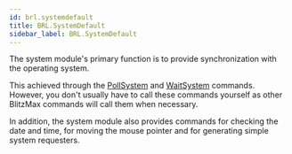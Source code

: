 ```yaml
---
id: brl.systemdefault
title: BRL.SystemDefault
sidebar_label: BRL.SystemDefault
---
```




The system module's primary function is to provide synchronization with the operating system.

This achieved through the [PollSystem](../../brl/brl.system/#function-pollsystem) and [WaitSystem](../../brl/brl.system/#function-waitsystem) commands. However, you don't usually 
have to call these commands yourself as other BlitzMax commands will call them when necessary.

In addition, the system module also provides commands for checking the date and time, for moving
the mouse pointer and for generating simple system requesters.


